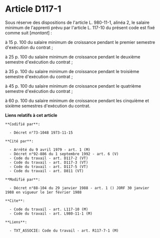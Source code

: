 # Article D117-1

Sous réserve des dispositions de l'article L. 980-11-1, alinéa 2, le salaire minimum de l'apprenti prévu par l'article L.
117-10 du présent code est fixé comme suit [*montant*] :

à 15 p. 100 du salaire minimum de croissance pendant le premier semestre d'exécution du contrat ;

à 25 p. 100 du salaire minimum de croissance pendant le deuxième semestre d'exécution du contrat ;

à 35 p. 100 du salaire minimum de croissance pendant le troisième semestre d'exécution du contrat ;

à 45 p. 100 du salaire minimum de croissance pendant le quatrième semestre d'exécution du contrat ;

à 60 p. 100 du salaire minimum de croissance pendant les cinquième et sixième semestres d'exécution du contrat.

**Liens relatifs à cet article**

	**Codifié par**:

	  - Décret n°73-1048 1973-11-15

	**Cité par**:

	  - Arrêté du 9 avril 1979 - art. 1 (M)
	  - Décret n°92-886 du 1 septembre 1992 - art. 6 (V)
	  - Code du travail - art. D117-2 (VT)
	  - Code du travail - art. D117-3 (VT)
	  - Code du travail - art. D117-5 (VT)
	  - Code du travail - art. D811 (VT)

	**Modifié par**:

	  - Décret n°88-104 du 29 janvier 1988 - art. 1 () JORF 30 janvier 1988 en vigueur le 1er février 1988

	**Cite**:

	  - Code du travail - art. L117-10 (M)
	  - Code du travail - art. L980-11-1 (M)

	**Liens**:

	  - TXT_ASSOCIE: Code du travail - art. R117-7-1 (M)
